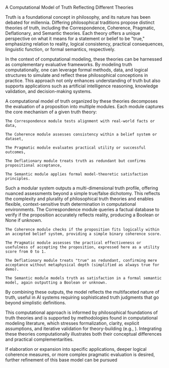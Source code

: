 A Computational Model of Truth Reflecting Different Theories

Truth is a foundational concept in philosophy, and its nature has been debated for millennia. Differing philosophical traditions propose distinct theories of truth, including the Correspondence, Coherence, Pragmatic, Deflationary, and Semantic theories. Each theory offers a unique perspective on what it means for a statement or belief to be "true," emphasizing relation to reality, logical consistency, practical consequences, linguistic function, or formal semantics, respectively.

In the context of computational modeling, these theories can be harnessed as complementary evaluative frameworks. By modeling truth computationally, one can leverage formal methods, data, and logical structures to simulate and reflect these philosophical conceptions in practice. This approach not only enhances understanding of truth but also supports applications such as artificial intelligence reasoning, knowledge validation, and decision-making systems.

A computational model of truth organized by these theories decomposes the evaluation of a proposition into multiple modules. Each module captures the core mechanism of a given truth theory:

    The Correspondence module tests alignment with real-world facts or data,

    The Coherence module assesses consistency within a belief system or dataset,

    The Pragmatic module evaluates practical utility or successful outcomes,

    The Deflationary module treats truth as redundant but confirms propositional acceptance,

    The Semantic module applies formal model-theoretic satisfaction principles.

Such a modular system outputs a multi-dimensional truth profile, offering nuanced assessments beyond a simple true/false dichotomy. This reflects the complexity and plurality of philosophical truth theories and enables flexible, context-sensitive truth determination in computational environments. 
 The Correspondence module queries a factual database to verify if the proposition accurately reflects reality, producing a Boolean or None if unknown.

    The Coherence module checks if the proposition fits logically within an accepted belief system, providing a simple binary coherence score.

    The Pragmatic module assesses the practical effectiveness or usefulness of accepting the proposition, expressed here as a utility score from 0 to 1.

    The Deflationary module treats "true" as redundant, confirming mere acceptance without metaphysical depth (simplified as always true for demo).

    The Semantic module models truth as satisfaction in a formal semantic model, again outputting a Boolean or unknown.

By combining these outputs, the model reflects the multifaceted nature of truth, useful in AI systems requiring sophisticated truth judgments that go beyond simplistic definitions.

This computational approach is informed by philosophical foundations of truth theories and is supported by methodologies found in computational modeling literature, which stresses formalization, clarity, explicit assumptions, and iterative validation for theory-building (e.g., ). Integrating these theories computationally illustrates both their conceptual differences and practical complementarities.

If elaboration or expansion into specific applications, deeper logical coherence measures, or more complex pragmatic evaluation is desired, further refinement of this base model can be pursued
